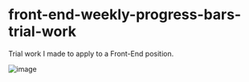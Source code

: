 # front-end-weekly-progress-bars-trial-work

Trial work I made to apply to a Front-End position.

![image](https://github.com/MartinHolts/front-end-weekly-progress-bars-trial-work/assets/16961661/e357fbb4-7c21-4edc-8955-85c429da92d2)
